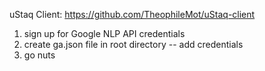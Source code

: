 uStaq Client: https://github.com/TheophileMot/uStaq-client

1) sign up for Google NLP API credentials
2) create ga.json file in root directory -- add credentials
3) go nuts


